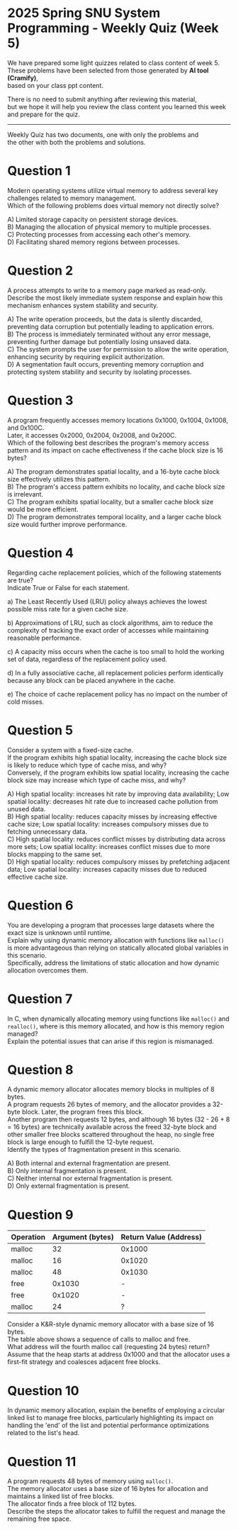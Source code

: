 # 2025 Spring SNU System Programming - Weekly Quiz (Week 5)

We have prepared some light quizzes related to class content of week 5.  
These problems have been selected from those generated by **AI tool (Cramify)**,  
based on your class ppt content.

There is no need to submit anything after reviewing this material,  
but we hope it will help you review the class content you learned this week and prepare for the quiz.

---

Weekly Quiz has two documents, one with only the problems and  
the other with both the problems and solutions.  

# Question 1

Modern operating systems utilize virtual memory to address several key challenges related to memory management.  
Which of the following problems does virtual memory not directly solve?

A) Limited storage capacity on persistent storage devices.  
B) Managing the allocation of physical memory to multiple processes.  
C) Protecting processes from accessing each other's memory.  
D) Facilitating shared memory regions between processes.  

# Question 2

A process attempts to write to a memory page marked as read-only.  
Describe the most likely immediate system response and explain how this mechanism enhances system stability and security.

A) The write operation proceeds, but the data is silently discarded, preventing data corruption but potentially leading to application errors.  
B) The process is immediately terminated without any error message, preventing further damage but potentially losing unsaved data.  
C) The system prompts the user for permission to allow the write operation, enhancing security by requiring explicit authorization.  
D) A segmentation fault occurs, preventing memory corruption and protecting system stability and security by isolating processes.  

# Question 3

A program frequently accesses memory locations 0x1000, 0x1004, 0x1008, and 0x100C.  
Later, it accesses 0x2000, 0x2004, 0x2008, and 0x200C.  
Which of the following best describes the program's memory access pattern and its impact on cache effectiveness if the cache block size is 16 bytes?

A) The program demonstrates spatial locality, and a 16-byte cache block size effectively utilizes this pattern.  
B) The program's access pattern exhibits no locality, and cache block size is irrelevant.  
C) The program exhibits spatial locality, but a smaller cache block size would be more efficient.  
D) The program demonstrates temporal locality, and a larger cache block size would further improve performance.  

# Question 4

Regarding cache replacement policies, which of the following statements are true?  
Indicate True or False for each statement.

a) The Least Recently Used (LRU) policy always achieves the lowest possible miss rate for a given cache size.  

b) Approximations of LRU, such as clock algorithms, aim to reduce the complexity of tracking the exact order of accesses while maintaining reasonable performance.  

c) A capacity miss occurs when the cache is too small to hold the working set of data, regardless of the replacement policy used.  

d) In a fully associative cache, all replacement policies perform identically because any block can be placed anywhere in the cache.  

e) The choice of cache replacement policy has no impact on the number of cold misses.  

# Question 5

Consider a system with a fixed-size cache.  
If the program exhibits high spatial locality, increasing the cache block size is likely to reduce which type of cache miss, and why?  
Conversely, if the program exhibits low spatial locality, increasing the cache block size may increase which type of cache miss, and why?

A) High spatial locality: increases hit rate by improving data availability; Low spatial locality: decreases hit rate due to increased cache pollution from unused data.  
B) High spatial locality: reduces capacity misses by increasing effective cache size; Low spatial locality: increases compulsory misses due to fetching unnecessary data.  
C) High spatial locality: reduces conflict misses by distributing data across more sets; Low spatial locality: increases conflict misses due to more blocks mapping to the same set.  
D) High spatial locality: reduces compulsory misses by prefetching adjacent data; Low spatial locality: increases capacity misses due to reduced effective cache size.  

# Question 6

You are developing a program that processes large datasets where the exact size is unknown until runtime.  
Explain why using dynamic memory allocation with functions like `malloc()` is more advantageous than relying on statically allocated global variables in this scenario.  
Specifically, address the limitations of static allocation and how dynamic allocation overcomes them.

# Question 7

In C, when dynamically allocating memory using functions like `malloc()` and `realloc()`, where is this memory allocated, and how is this memory region managed?  
Explain the potential issues that can arise if this region is mismanaged.

# Question 8

A dynamic memory allocator allocates memory blocks in multiples of 8 bytes.  
A program requests 26 bytes of memory, and the allocator provides a 32-byte block. Later, the program frees this block.  
Another program then requests 12 bytes, and although 16 bytes (32 - 26 + 8 = 16 bytes) are technically available across the freed 32-byte block and other smaller free blocks scattered throughout the heap, no single free block is large enough to fulfill the 12-byte request.  
Identify the types of fragmentation present in this scenario.

A) Both internal and external fragmentation are present.  
B) Only internal fragmentation is present.  
C) Neither internal nor external fragmentation is present.  
D) Only external fragmentation is present.  

# Question 9

| Operation | Argument (bytes) | Return Value (Address)	|
|-------|-------|-------|
| malloc | 32 | 0x1000 |
| malloc | 16	| 0x1020 |
| malloc | 48 | 0x1030 |
| free | 0x1030 | - |
| free | 0x1020 | - |
| malloc | 24 | ? |

Consider a K&R-style dynamic memory allocator with a base size of 16 bytes.  
The table above shows a sequence of calls to malloc and free.  
What address will the fourth malloc call (requesting 24 bytes) return?  
Assume that the heap starts at address 0x1000 and that the allocator uses a first-fit strategy and coalesces adjacent free blocks.

# Question 10

In dynamic memory allocation, explain the benefits of employing a circular linked list to manage free blocks, particularly highlighting its impact on handling the 'end' of the list and potential performance optimizations related to the list's head.

# Question 11

A program requests 48 bytes of memory using `malloc()`.  
The memory allocator uses a base size of 16 bytes for allocation and maintains a linked list of free blocks.  
The allocator finds a free block of 112 bytes.  
Describe the steps the allocator takes to fulfill the request and manage the remaining free space.
